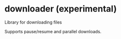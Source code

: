 # downloader (experimental)
Library for downloading files 

Supports pause/resume and parallel downloads.
